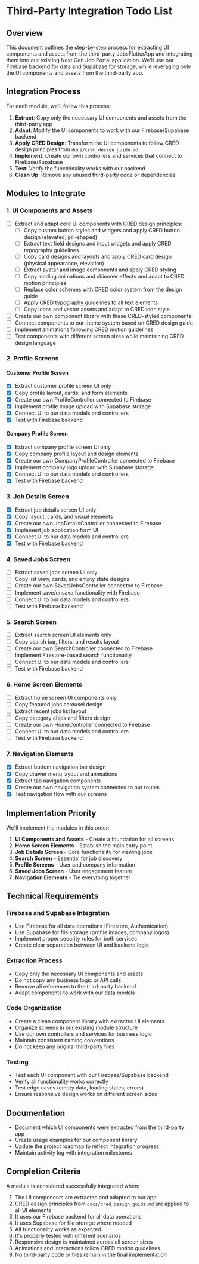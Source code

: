 # Third-Party Integration Todo List

## Overview
This document outlines the step-by-step process for extracting UI components and assets from the third-party JobsFlutterApp and integrating them into our existing Next Gen Job Portal application. We'll use our Firebase backend for data and Supabase for storage, while leveraging only the UI components and assets from the third-party app.

## Integration Process

For each module, we'll follow this process:
1. **Extract**: Copy only the necessary UI components and assets from the third-party app
2. **Adapt**: Modify the UI components to work with our Firebase/Supabase backend
3. **Apply CRED Design**: Transform the UI components to follow CRED design principles from `docs/cred_design_guide.md`
4. **Implement**: Create our own controllers and services that connect to Firebase/Supabase
5. **Test**: Verify the functionality works with our backend
6. **Clean Up**: Remove any unused third-party code or dependencies

## Modules to Integrate

### 1. UI Components and Assets

- [ ] Extract and adapt core UI components with CRED design principles:
  - [ ] Copy custom button styles and widgets and apply CRED button design (elevated, pill-shaped)
  - [ ] Extract text field designs and input widgets and apply CRED typography guidelines
  - [ ] Copy card designs and layouts and apply CRED card design (physical appearance, elevation)
  - [ ] Extract avatar and image components and apply CRED styling
  - [ ] Copy loading animations and shimmer effects and adapt to CRED motion principles
  - [ ] Replace color schemes with CRED color system from the design guide
  - [ ] Apply CRED typography guidelines to all text elements
  - [ ] Copy icons and vector assets and adapt to CRED icon style
- [ ] Create our own component library with these CRED-styled components
- [ ] Connect components to our theme system based on CRED design guide
- [ ] Implement animations following CRED motion guidelines
- [ ] Test components with different screen sizes while maintaining CRED design language

### 2. Profile Screens

#### Customer Profile Screen
- [x] Extract customer profile screen UI only
- [x] Copy profile layout, cards, and form elements
- [x] Create our own ProfileController connected to Firebase
- [x] Implement profile image upload with Supabase storage
- [x] Connect UI to our data models and controllers
- [x] Test with Firebase backend

#### Company Profile Screen
- [x] Extract company profile screen UI only
- [x] Copy company profile layout and design elements
- [x] Create our own CompanyProfileController connected to Firebase
- [x] Implement company logo upload with Supabase storage
- [x] Connect UI to our data models and controllers
- [x] Test with Firebase backend

### 3. Job Details Screen

- [x] Extract job details screen UI only
- [x] Copy layout, cards, and visual elements
- [x] Create our own JobDetailsController connected to Firebase
- [x] Implement job application form UI
- [x] Connect UI to our data models and controllers
- [x] Test with Firebase backend

### 4. Saved Jobs Screen

- [ ] Extract saved jobs screen UI only
- [ ] Copy list view, cards, and empty state designs
- [ ] Create our own SavedJobsController connected to Firebase
- [ ] Implement save/unsave functionality with Firebase
- [ ] Connect UI to our data models and controllers
- [ ] Test with Firebase backend

### 5. Search Screen

- [ ] Extract search screen UI elements only
- [ ] Copy search bar, filters, and results layout
- [ ] Create our own SearchController connected to Firebase
- [ ] Implement Firestore-based search functionality
- [ ] Connect UI to our data models and controllers
- [ ] Test with Firebase backend

### 6. Home Screen Elements

- [ ] Extract home screen UI components only
- [ ] Copy featured jobs carousel design
- [ ] Extract recent jobs list layout
- [ ] Copy category chips and filters design
- [ ] Create our own HomeController connected to Firebase
- [ ] Connect UI to our data models and controllers
- [ ] Test with Firebase backend

### 7. Navigation Elements

- [x] Extract bottom navigation bar design
- [x] Copy drawer menu layout and animations
- [x] Extract tab navigation components
- [x] Create our own navigation system connected to our routes
- [x] Test navigation flow with our screens

## Implementation Priority

We'll implement the modules in this order:

1. **UI Components and Assets** - Create a foundation for all screens
2. **Home Screen Elements** - Establish the main entry point
3. **Job Details Screen** - Core functionality for viewing jobs
4. **Search Screen** - Essential for job discovery
5. **Profile Screens** - User and company information
6. **Saved Jobs Screen** - User engagement feature
7. **Navigation Elements** - Tie everything together

## Technical Requirements

### Firebase and Supabase Integration
- Use Firebase for all data operations (Firestore, Authentication)
- Use Supabase for file storage (profile images, company logos)
- Implement proper security rules for both services
- Create clear separation between UI and backend logic

### Extraction Process
- Copy only the necessary UI components and assets
- Do not copy any business logic or API calls
- Remove all references to the third-party backend
- Adapt components to work with our data models

### Code Organization
- Create a clean component library with extracted UI elements
- Organize screens in our existing module structure
- Use our own controllers and services for business logic
- Maintain consistent naming conventions
- Do not keep any original third-party files

### Testing
- Test each UI component with our Firebase/Supabase backend
- Verify all functionality works correctly
- Test edge cases (empty data, loading states, errors)
- Ensure responsive design works on different screen sizes

## Documentation
- Document which UI components were extracted from the third-party app
- Create usage examples for our component library
- Update the project roadmap to reflect integration progress
- Maintain activity log with integration milestones

## Completion Criteria
A module is considered successfully integrated when:
1. The UI components are extracted and adapted to our app
2. CRED design principles from `docs/cred_design_guide.md` are applied to all UI elements
3. It uses our Firebase backend for all data operations
4. It uses Supabase for file storage where needed
5. All functionality works as expected
6. It's properly tested with different scenarios
7. Responsive design is maintained across all screen sizes
8. Animations and interactions follow CRED motion guidelines
9. No third-party code or files remain in the final implementation
